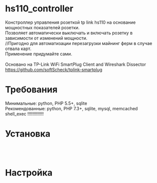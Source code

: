 # hs110_controller
Констроллер управления розеткой tp link hs110 на основание мощностных показателей розетки.<br/>
Позволяет автоматически выключать и включать розетку в зависимости от изменений мощности.<br/>
//Пригодно для автоматизации перезагрузки майнинг ферм в случае отвала карт.<br/>
Применение придумайте сами.<br/>
<br/>
Основано на TP-Link WiFi SmartPlug Client and Wireshark Dissector<br/>
https://github.com/softScheck/tplink-smartplug

# Требования
Минимальные: python, PHP 5.5+, sqlite<br/>
Рекомендованные: python, PHP 7.3+, sqlite, mysql, memcached<br/>
shell_exec !!!!!!!!!!!!!<br/>
# Установка

<br/><br/>
# Настройка

